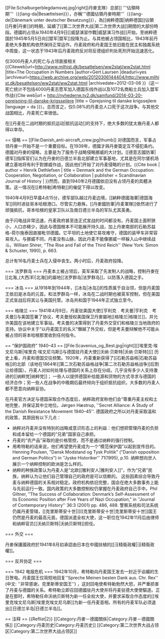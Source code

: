 [[File:Schalburgerblegdamsvej.jpg|right]]丹麥支隊）总部]]
'''佔領時期'''（{{lang-da|Besættelsen}}），亦稱'''德國佔領丹麥時期'''（{{lang-de|Dänemark unter deutscher Besatzung}}），為[[纳粹德国|纳粹德国]]佔領[[丹麥|丹麥]]的時期，延續了[[第二次世界大战|第二次世界大战]]期間的大部份時段。德國的占领从1940年4月9日[[威瑟演習作戰|威瑟演习作战]]开始，至纳粹德国於1945年5月5日向[[盟军|盟军]]投降为止。与其他被占领国相比，1943年前丹麦绝大多数机构依然保持正常运作。丹麦政府和丹麦国王依旧能在民主和独裁系统中周旋，这一状态于1943年后丹麦政府反对将反德组织判处死刑开始迅速恶化。

仅3000丹麦人的死亡与占领直接相关<ref>{{Citeweb|url=http://www.milhist.dk/besattelsen/ww2stat/ww2stat.html |title=The Occupation in Numbers |author=Gert Laursen |deadurl=yes |archiveurl=https://web.archive.org/web/20120306144404/http://www.milhist.dk/besattelsen/ww2stat/ww2stat.html |archivedate=2012-03-06 }}</ref>（这一死亡统计不包括4000丹麦志愿军加入德国东线作战以及1072名商船士兵加入盟军作战<ref>{{Cite web|url =  http://nyhederne.tv2.dk/samfund/2014-03-20-oprejsning-til-danske-krigssejlere |title = Oprejsning til danske krigssejlere |language = da }}</ref>）。总而言之，仅0.08%的丹麦总人口死于这次战争。与其他交战国相比，丹麦死亡率很低。

在[[丹麦在二战时期的抵抗运动|抵抗运动]]的支持下，绝大多数的犹太裔丹麦人都得以幸存。

== 侵略 ==
[[File:Danish_anti-aircraft_crew.jpg|thumb]]
对德国而言，军事占领丹麥一开始不是一个重要目标。在1939年，德國才與丹麥簽定互不侵犯条约。德國对丹麥的侵略，主要是为了服务于战略侵略挪威的大计划。[[德意志國防軍|德军]]指挥官们认为在丹麥的日德兰半島北部建立军事基地，尤其是在阿尔堡机场建立基地将有利于對挪威作战，因此他们开始了对丹麦侵略的计划。<ref>{{Cite book | author = Henrik Dethlefsen | title = Denmark and the German Occupation: Cooperation, Negotiation, or Collaboration | publisher = Scandinavian Journal of History | }}</ref>然而，直到1940年2月德國依旧没有占领丹麦的具體决策。这一情况在[[希特勒|希特勒]]的催促下得以改变。

1940年4月9日早晨4点15分，德军部队越过丹麦边境，[[納粹德國海軍|德国海军]]同时进驻哥本哈根港口。尽管实力悬殊，[[丹麥國防軍|丹麦軍隊]]依然进行了顽强抵抗，哥本哈根的皇家卫队以及南日德兰半岛的军队尤其英勇。

由于闪电战非常迅速，丹麦政府甚至连正式宣战的时间都没有。丹麦国土面积狭小，人口亦稀少，因此与德国根本不可能展开持久战，加上丹麥南部的石勒苏益格-荷尔施泰因直接毗邻德國。它平坦的土地使它易攻难守，德国的装甲车非常容易攻入。与挪威不同，丹麦没有山脉，因此丹麦不能像挪威一样躲入山中继续战斗。<ref name="RiseFall">William Shirer, ''The Rise and Fall of the Third Reich'' (New York: Simon & Schuster, 1990), p. 663.</ref>

总计有16名丹麦士兵在入侵中丧生。两小时后，丹麦政府投降。<span class="cx-segment" data-segmentid="226"></span>

=== 法罗群岛 ===
丹麦本土被占领后，英军采取了先发制人的战略，控制丹麥在[[北海_(大西洋)|北海]]的屬地[[法罗群岛|法罗群岛]]，以防落入德国之手。

=== 冰岛 ===
从1918年到1944年，[[冰岛|冰岛]]的性质属于自治领，但是丹麦国王依旧是冰岛的元首。和法罗群岛一样，冰岛在二战时期也被英军控制，但在美国正式宣战后将其让与美国托管。冰岛共和国于1944年正式独立至今。

=== 格陵兰 ===
1941年4月9日，丹麦驻美国大使[[亨利克﹒考夫曼|亨利克﹒考夫曼]]与美国签署了协议，考夫曼授权美国保卫丹麥屬地[[格陵兰|格陵兰]]，并允许美国在该地建立军事站。考夫曼的决策得到了丹麦外交官们和格陵兰当地政府的支持。协议中关于“以丹麦国王的名义”僭越了外交权，但是考夫曼辩解他不可能从被占领的哥本哈根那里收到任何指令。

== “保护国政府” 1940–43 ==
[[File:Scavenius_og_Best.jpg|right]][[埃里克·埃文尼乌斯|埃里克·埃文尼乌斯]]与德国驻丹麦大使[[沃纳·贝斯特|沃纳·贝斯特]]]]
历史上看，丹麦和德国交往频繁。1920年，丹麦重新获得了[[石勒苏益格|石勒苏益格]]的北部（该地在1864年[[第二次石勒苏益格战争|第二次石勒苏益格战争]]后割让给德国）。丹麦人对如何处理与德国的关系上存在分歧。几乎没有多少人支持激进的[[纳粹党|纳粹党]]； 一些人以提供德国补给能源和货物的方式寻求与德国的经济合作；另一些人在战争的中晚期后最终倾向于组织抵抗组织。大多数的丹麦人都不愿意向纳粹妥协。

在丹麦官方决定与德国采取合作态度后，纳粹政府宣称他们会“尊重丹麦主权和土地完整，并保证其中立地位。<ref name="hæstrup">Jørgen Hæstrup, ''Secret Alliance: A Study of the Danish Resistance Movement 1940–45''. </ref> 德国政府之所以对丹麦采取温和的政策，其原因有以下几点：
* 纳粹对丹麦并没有特别的战略或意识形态上的利益：他们想把管理丹麦的负担和成本留给一个德国的“兄弟”国家自己承担。
* 丹麦的“农产品”采取的是价格管控，而不是通过纳粹的强行控制。
* 用希特勒的话来说，他们希望使丹麦成为一个“模范保护国”以起到宣传目的。<ref>Henning Poulsen, "Dansk Modstand og Tysk Politik" ("Danish opposition and German Politics") in ''Jyske Historiker'' 71(1995), p.10.</ref> 纳粹想向世人展示一个纳粹控制的欧洲是怎么样的。
* 纳粹的种族政策认为丹麦人是“北欧[[雅利安人|雅利安人]]”，作为“兄弟”民族，纳粹认为让他们自己管理自己的政府是可以信赖的。
这些因素综合导致丹麦与纳粹德国的关系相对稳定。政府机构依旧完整，国会在绝大多数事务上能与先前运行一致。国内政策的大多数控制权仍掌握在丹麦政府自己手中。<ref name="giltner">Phil Giltner, "The Success of Collaboration: Denmark’s Self-Assessment of its Economic Position after Five Years of Nazi Occupation," in ''Journal of Contemporary History'' 36:3 (2001) pp. 486, 488.</ref> 警察系统和司法系统仍属丹麦管辖，[[克里斯蒂安十世|<nowiki/>]][[克里斯蒂安十世|克里斯蒂安十世]]国王仍然是丹麦的最高元首。德国派遣全权大使，这一职位在1942年11月后由律师和纳粹官员[[沃纳贝斯特|沃纳贝斯特]]担任。

=== 外交 ===

丹麥保護國政府於1941年8月初承認由日本在中國扶植的[[汪精衛政權|汪精衛政權]]。

=== 反共协定 ===

=== 1942 电报危机 ===
1942年10月，希特勒向丹麦国王发去一封近乎谄媚的生日贺电。丹麦国王仅简短地回复''Spreche Meinen besten Dank aus. Chr. Rex'' (中文: ''非常感谢，克里斯蒂安国王'') ，这封回电使希特勒勃然大怒，并严重损害了丹麦与德國的关系。希特勒立即召回德國驻丹大使并将丹麦驻德大使使驅逐。正是在那时，希特勒任命沃纳贝斯特为新一任全权大使，并要求采取合作态度的[[埃里克埃文尼乌斯|埃里克埃文尼乌斯]]为新一任丹麦首相，所有的丹麦军队必须退出[[日德兰半岛|日德兰半岛]]。

== 注释 ==
{{Reflist|2}}
[[Category:丹麥－德國關係|Category:丹麥－德國關係]]
[[Category:丹麦历史|Category:丹麦历史]]
[[Category:第二次世界大战占领区|Category:第二次世界大战占领区]]